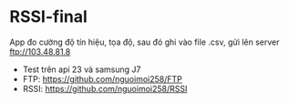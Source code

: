 # RSSI-final
App đo cường độ tín hiệu, tọa độ, sau đó ghi vào file .csv, gửi lên server ftp://103.48.81.8
+ Test trên api 23 và samsung J7
+ FTP: https://github.com/nguoimoi258/FTP
+ RSSI: https://github.com/nguoimoi258/RSSI
